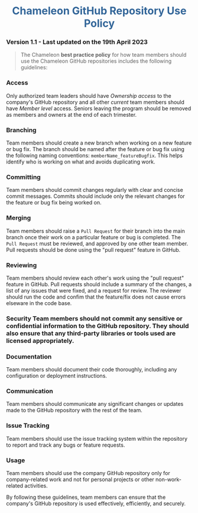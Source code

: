 <h1 style="color:#336699; text-align: center">Chameleon GitHub Repository Use Policy</h1>

### Version 1.1 - Last updated on the 19th April 2023

> The Chameleon **best practice policy** for how team members should use the Chameleon GitHub repositories includes the following guidelines:

### Access 
Only authorized team leaders should have *Ownership access* to the company's GitHub repository and all other *current* team members should have *Member level* access. Seniors leaving the program should be removed as members and owners at the end of each trimester. 

### Branching 
Team members should create a new branch when working on a new feature or bug fix. The branch should be named after the feature or bug fix using the following naming conventions: `memberName_featureBugfix`. This helps identify who is working on what and avoids duplicating work. 

### Committing 
Team members should commit changes regularly with clear and concise commit messages. Commits should include only the relevant changes for the feature or bug fix being worked on.

### Merging
Team members should raise a `Pull Request` for their branch into the main branch once their work on a particular feature or bug is completed. The `Pull Request` must be reviewed, and approved by one other team member. Pull requests should be done using the "pull request" feature in GitHub.

### Reviewing
Team members should review each other's work using the "pull request" feature in GitHub. Pull requests should include a summary of the changes, a list of any issues that were fixed, and a request for review. The reviewer should run the code and confim that the feature/fix does not cause errors elseware in the code base.

### Security Team members should not commit any sensitive or confidential information to the GitHub repository. They should also ensure that any third-party libraries or tools used are licensed appropriately.

### Documentation
Team members should document their code thoroughly, including any configuration or deployment instructions.

### Communication
Team members should communicate any significant changes or updates made to the GitHub repository with the rest of the team.

### Issue Tracking
Team members should use the issue tracking system within the repository to report and track any bugs or feature requests.

### Usage
Team members should use the company GitHub repository only for company-related work and not for personal projects or other non-work-related activities.


By following these guidelines, team members can ensure that the company's GitHub repository is used effectively, efficiently, and securely.
